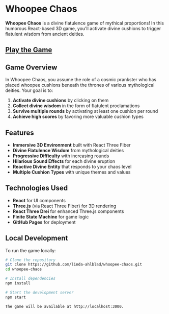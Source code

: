# Whoopee Chaos

**Whoopee Chaos** is a divine flatulence game of mythical proportions! In this humorous React-based 3D game, you'll activate divine cushions to trigger flatulent wisdom from ancient deities.

## [Play the Game](https://linda-ahlblad.github.io/whoopee-chaos/)

## Game Overview

In Whoopee Chaos, you assume the role of a cosmic prankster who has placed whoopee cushions beneath the thrones of various mythological deities. Your goal is to:

1. **Activate divine cushions** by clicking on them
2. **Collect divine wisdom** in the form of flatulent proclamations
3. **Survive multiple rounds** by activating at least one cushion per round
4. **Achieve high scores** by favoring more valuable cushion types

## Features

- **Immersive 3D Environment** built with React Three Fiber
- **Divine Flatulence Wisdom** from mythological deities
- **Progressive Difficulty** with increasing rounds
- **Hilarious Sound Effects** for each divine eruption
- **Reactive Divine Entity** that responds to your chaos level
- **Multiple Cushion Types** with unique themes and values

## Technologies Used

- **React** for UI components
- **Three.js** (via React Three Fiber) for 3D rendering
- **React Three Drei** for enhanced Three.js components
- **Finite State Machine** for game logic
- **GitHub Pages** for deployment

## Local Development

To run the game locally:

```bash
# Clone the repository
git clone https://github.com/linda-ahlblad/whoopee-chaos.git
cd whoopee-chaos

# Install dependencies
npm install

# Start the development server
npm start

The game will be available at http://localhost:3000.
